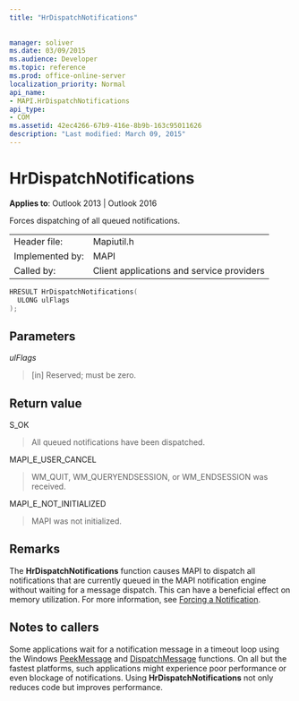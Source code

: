 ```yaml
---
title: "HrDispatchNotifications"
 
 
manager: soliver
ms.date: 03/09/2015
ms.audience: Developer
ms.topic: reference
ms.prod: office-online-server
localization_priority: Normal
api_name:
- MAPI.HrDispatchNotifications
api_type:
- COM
ms.assetid: 42ec4266-67b9-416e-8b9b-163c95011626
description: "Last modified: March 09, 2015"
---
```


# HrDispatchNotifications

  
  
**Applies to**: Outlook 2013 | Outlook 2016 
  
Forces dispatching of all queued notifications. 
  
|||
|:-----|:-----|
|Header file:  <br/> |Mapiutil.h  <br/> |
|Implemented by:  <br/> |MAPI  <br/> |
|Called by:  <br/> |Client applications and service providers  <br/> |
   
```cpp
HRESULT HrDispatchNotifications(
  ULONG ulFlags
);
```

## Parameters

 _ulFlags_
  
> [in] Reserved; must be zero. 
    
## Return value

S_OK
  
> All queued notifications have been dispatched.
    
MAPI_E_USER_CANCEL
  
> WM_QUIT, WM_QUERYENDSESSION, or WM_ENDSESSION was received.
    
MAPI_E_NOT_INITIALIZED
  
> MAPI was not initialized.
    
## Remarks

The **HrDispatchNotifications** function causes MAPI to dispatch all notifications that are currently queued in the MAPI notification engine without waiting for a message dispatch. This can have a beneficial effect on memory utilization. For more information, see [Forcing a Notification](forcing-a-notification.md). 
  
## Notes to callers

Some applications wait for a notification message in a timeout loop using the Windows [PeekMessage](https://msdn.microsoft.com/library/ms644943.aspx) and [DispatchMessage](https://msdn.microsoft.com/library/ms644934.aspx) functions. On all but the fastest platforms, such applications might experience poor performance or even blockage of notifications. Using **HrDispatchNotifications** not only reduces code but improves performance. 
  


